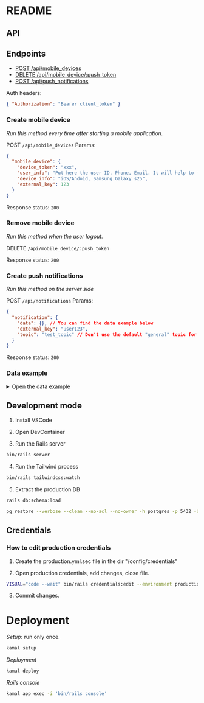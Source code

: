 # README

## API

## Endpoints

- [POST /api/mobile_devices](#create-mobile-device)
- [DELETE /api/mobile_device/:push_token](#remove-mobile-device)
- [POST /api/push_notifications](#create-push-notifications)

Auth headers:

```json
{ "Authorization": "Bearer client_token" }
```

### Create mobile device

_Run this method every time after starting a mobile application._

POST `/api/mobile_devices`
Params:

```json
{
  "mobile_device": {
    "device_token": "xxx",
    "user_info": "Put here the user ID, Phone, Email. It will help to find all user's mobile devices",
    "device_info": "iOS/Andoid, Samsung Galaxy s25",
    "external_key": 123
  }
}
```

Response status: `200`

### Remove mobile device

_Run this method when the user logout._

DELETE `/api/mobile_device/:push_token`

Response status: `200`

### Create push notifications

_Run this method on the server side_

POST `/api/notifications`
Params:

```json
{
  "notification": {
    "data": {}, // You can find the data example below
    "external_key": "user123",
    "topic": "test_topic" // Don't use the default "general" topic for test purposes
  }
}
```

Response status: `200`

### Data example

<details>
  <summary>Open the data example</summary>
  
```js
{
  'data': {
    payload: {
      data: {
        id: 1
      }
    }
  },
  'notification': {
    title: notification.title_th,
    body: notification.body_th
  },
  'android': {
    priority: 'high'
  },
  'apns': {
    payload: {
      aps: {
        sound: "default",
        category: "category"
      }
    }
  },
  'fcm_options': {
    analytics_label: 'Label'
  }
}
```
</details>

## Development mode

1. Install VSCode

2. Open DevContainer

3. Run the Rails server

```bash
bin/rails server
```

4. Run the Tailwind process

```bash
bin/rails tailwindcss:watch
```

5. Extract the production DB

```bash
rails db:schema:load

pg_restore --verbose --clean --no-acl --no-owner -h postgres -p 5432 -U postgres -d pusher_development < rpush
```

## Credentials

### How to edit production credentials

1. Create the production.yml.sec file in the dir "/config/credentials"

2. Open production credentials, add changes, close file.

```bash
VISUAL="code --wait" bin/rails credentials:edit --environment production
```

3. Commit changes.

# Deployment

_Setup_: run only once.

```bash
kamal setup
```

_Deployment_

```bash
kamal deploy
```

_Rails console_

```bash
kamal app exec -i 'bin/rails console'
```
